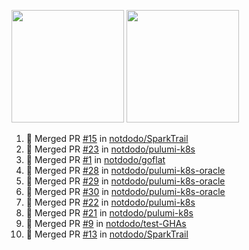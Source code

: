 <a href="https://github.com/notdodo"><img src="https://github-readme-stats.vercel.app/api?username=notdodo&count_private=true&theme=dark" height="180" /></a> <a href="https://github.com/notdodo"><img src="https://github-readme-stats.vercel.app/api/top-langs/?username=notdodo&langs_count=8&theme=dark&hide=tex,java,html,css&layout=compact" height="180" /></a>

<!--START_SECTION:activity-->
1. 🎉 Merged PR [#15](https://github.com/notdodo/SparkTrail/pull/15) in [notdodo/SparkTrail](https://github.com/notdodo/SparkTrail)
2. 🎉 Merged PR [#23](https://github.com/notdodo/pulumi-k8s/pull/23) in [notdodo/pulumi-k8s](https://github.com/notdodo/pulumi-k8s)
3. 🎉 Merged PR [#1](https://github.com/notdodo/goflat/pull/1) in [notdodo/goflat](https://github.com/notdodo/goflat)
4. 🎉 Merged PR [#28](https://github.com/notdodo/pulumi-k8s-oracle/pull/28) in [notdodo/pulumi-k8s-oracle](https://github.com/notdodo/pulumi-k8s-oracle)
5. 🎉 Merged PR [#29](https://github.com/notdodo/pulumi-k8s-oracle/pull/29) in [notdodo/pulumi-k8s-oracle](https://github.com/notdodo/pulumi-k8s-oracle)
6. 🎉 Merged PR [#30](https://github.com/notdodo/pulumi-k8s-oracle/pull/30) in [notdodo/pulumi-k8s-oracle](https://github.com/notdodo/pulumi-k8s-oracle)
7. 🎉 Merged PR [#22](https://github.com/notdodo/pulumi-k8s/pull/22) in [notdodo/pulumi-k8s](https://github.com/notdodo/pulumi-k8s)
8. 🎉 Merged PR [#21](https://github.com/notdodo/pulumi-k8s/pull/21) in [notdodo/pulumi-k8s](https://github.com/notdodo/pulumi-k8s)
9. 🎉 Merged PR [#9](https://github.com/notdodo/test-GHAs/pull/9) in [notdodo/test-GHAs](https://github.com/notdodo/test-GHAs)
10. 🎉 Merged PR [#13](https://github.com/notdodo/SparkTrail/pull/13) in [notdodo/SparkTrail](https://github.com/notdodo/SparkTrail)
<!--END_SECTION:activity-->
